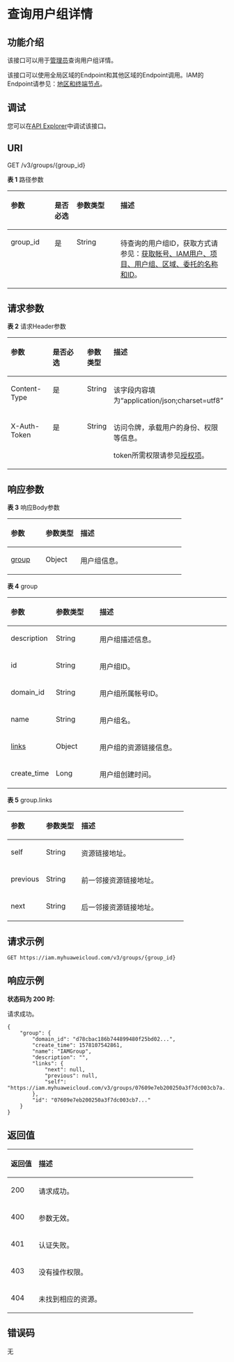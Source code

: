# 查询用户组详情<a name="iam_09_0002"></a>

## 功能介绍<a name="zh-cn_topic_0221482360_section13353121415357"></a>

该接口可以用于<u>[管理员](https://support.huaweicloud.com/usermanual-iam/iam_01_0001.html)</u><u></u>查询用户组详情。

该接口可以使用全局区域的Endpoint和其他区域的Endpoint调用。IAM的Endpoint请参见：[地区和终端节点](https://developer.huaweicloud.com/endpoint?IAM)。

## 调试<a name="section1893117286118"></a>

您可以在[API Explorer](https://apiexplorer.developer.huaweicloud.com/apiexplorer/doc?product=IAM&api=KeystoneShowGroup)中调试该接口。

## URI<a name="zh-cn_topic_0221482360_section3357914183512"></a>

GET /v3/groups/\{group\_id\}

**表 1**  路径参数

<a name="zh-cn_topic_0221482360_table17364814193518"></a>
<table><thead align="left"><tr id="zh-cn_topic_0221482360_row03631714143520"><th class="cellrowborder" valign="top" width="20%" id="mcps1.2.5.1.1"><p id="zh-cn_topic_0221482360_p1336611463514"><a name="zh-cn_topic_0221482360_p1336611463514"></a><a name="zh-cn_topic_0221482360_p1336611463514"></a>参数</p>
</th>
<th class="cellrowborder" valign="top" width="10%" id="mcps1.2.5.1.2"><p id="zh-cn_topic_0221482360_p18367121413513"><a name="zh-cn_topic_0221482360_p18367121413513"></a><a name="zh-cn_topic_0221482360_p18367121413513"></a>是否必选</p>
</th>
<th class="cellrowborder" valign="top" width="20%" id="mcps1.2.5.1.3"><p id="zh-cn_topic_0221482360_p1536851423517"><a name="zh-cn_topic_0221482360_p1536851423517"></a><a name="zh-cn_topic_0221482360_p1536851423517"></a>参数类型</p>
</th>
<th class="cellrowborder" valign="top" width="50%" id="mcps1.2.5.1.4"><p id="zh-cn_topic_0221482360_p337321412355"><a name="zh-cn_topic_0221482360_p337321412355"></a><a name="zh-cn_topic_0221482360_p337321412355"></a>描述</p>
</th>
</tr>
</thead>
<tbody><tr id="zh-cn_topic_0221482360_row536318148353"><td class="cellrowborder" valign="top" width="20%" headers="mcps1.2.5.1.1 "><p id="zh-cn_topic_0221482360_p637431417358"><a name="zh-cn_topic_0221482360_p637431417358"></a><a name="zh-cn_topic_0221482360_p637431417358"></a>group_id</p>
</td>
<td class="cellrowborder" valign="top" width="10%" headers="mcps1.2.5.1.2 "><p id="zh-cn_topic_0221482360_p9375151423518"><a name="zh-cn_topic_0221482360_p9375151423518"></a><a name="zh-cn_topic_0221482360_p9375151423518"></a>是</p>
</td>
<td class="cellrowborder" valign="top" width="20%" headers="mcps1.2.5.1.3 "><p id="zh-cn_topic_0221482360_p113751114133515"><a name="zh-cn_topic_0221482360_p113751114133515"></a><a name="zh-cn_topic_0221482360_p113751114133515"></a>String</p>
</td>
<td class="cellrowborder" valign="top" width="50%" headers="mcps1.2.5.1.4 "><p id="zh-cn_topic_0221482360_p193781714133518"><a name="zh-cn_topic_0221482360_p193781714133518"></a><a name="zh-cn_topic_0221482360_p193781714133518"></a>待查询的用户组ID，获取方式请参见：<a href="获取帐号-IAM用户-项目-用户组-区域-委托的名称和ID.md">获取帐号、IAM用户、项目、用户组、区域、委托的名称和ID</a>。</p>
</td>
</tr>
</tbody>
</table>

## 请求参数<a name="zh-cn_topic_0221482360_section17379914173512"></a>

**表 2**  请求Header参数

<a name="zh-cn_topic_0221482360_HeaderParameter"></a>
<table><thead align="left"><tr id="zh-cn_topic_0221482360_row1038111418357"><th class="cellrowborder" valign="top" width="20%" id="mcps1.2.5.1.1"><p id="zh-cn_topic_0221482360_p83833147351"><a name="zh-cn_topic_0221482360_p83833147351"></a><a name="zh-cn_topic_0221482360_p83833147351"></a>参数</p>
</th>
<th class="cellrowborder" valign="top" width="20%" id="mcps1.2.5.1.2"><p id="zh-cn_topic_0221482360_p1738391413514"><a name="zh-cn_topic_0221482360_p1738391413514"></a><a name="zh-cn_topic_0221482360_p1738391413514"></a>是否必选</p>
</th>
<th class="cellrowborder" valign="top" width="10%" id="mcps1.2.5.1.3"><p id="zh-cn_topic_0221482360_p8384191453514"><a name="zh-cn_topic_0221482360_p8384191453514"></a><a name="zh-cn_topic_0221482360_p8384191453514"></a>参数类型</p>
</th>
<th class="cellrowborder" valign="top" width="50%" id="mcps1.2.5.1.4"><p id="zh-cn_topic_0221482360_p738416146356"><a name="zh-cn_topic_0221482360_p738416146356"></a><a name="zh-cn_topic_0221482360_p738416146356"></a>描述</p>
</th>
</tr>
</thead>
<tbody><tr id="zh-cn_topic_0221482360_row18381181414352"><td class="cellrowborder" valign="top" width="20%" headers="mcps1.2.5.1.1 "><p id="zh-cn_topic_0221482360_p1138511453516"><a name="zh-cn_topic_0221482360_p1138511453516"></a><a name="zh-cn_topic_0221482360_p1138511453516"></a>Content-Type</p>
</td>
<td class="cellrowborder" valign="top" width="20%" headers="mcps1.2.5.1.2 "><p id="zh-cn_topic_0221482360_p838671453518"><a name="zh-cn_topic_0221482360_p838671453518"></a><a name="zh-cn_topic_0221482360_p838671453518"></a>是</p>
</td>
<td class="cellrowborder" valign="top" width="10%" headers="mcps1.2.5.1.3 "><p id="zh-cn_topic_0221482360_p193860147357"><a name="zh-cn_topic_0221482360_p193860147357"></a><a name="zh-cn_topic_0221482360_p193860147357"></a>String</p>
</td>
<td class="cellrowborder" valign="top" width="50%" headers="mcps1.2.5.1.4 "><p id="zh-cn_topic_0221482360_p33874146357"><a name="zh-cn_topic_0221482360_p33874146357"></a><a name="zh-cn_topic_0221482360_p33874146357"></a>该字段内容填为“application/json;charset=utf8”</p>
</td>
</tr>
<tr id="zh-cn_topic_0221482360_row19382714143513"><td class="cellrowborder" valign="top" width="20%" headers="mcps1.2.5.1.1 "><p id="zh-cn_topic_0221482360_p153871014173517"><a name="zh-cn_topic_0221482360_p153871014173517"></a><a name="zh-cn_topic_0221482360_p153871014173517"></a>X-Auth-Token</p>
</td>
<td class="cellrowborder" valign="top" width="20%" headers="mcps1.2.5.1.2 "><p id="zh-cn_topic_0221482360_p838814145356"><a name="zh-cn_topic_0221482360_p838814145356"></a><a name="zh-cn_topic_0221482360_p838814145356"></a>是</p>
</td>
<td class="cellrowborder" valign="top" width="10%" headers="mcps1.2.5.1.3 "><p id="zh-cn_topic_0221482360_p238811146351"><a name="zh-cn_topic_0221482360_p238811146351"></a><a name="zh-cn_topic_0221482360_p238811146351"></a>String</p>
</td>
<td class="cellrowborder" valign="top" width="50%" headers="mcps1.2.5.1.4 "><p id="p17551553154416"><a name="p17551553154416"></a><a name="p17551553154416"></a>访问令牌，承载用户的身份、权限等信息。</p>
<p id="p1455125324419"><a name="p1455125324419"></a><a name="p1455125324419"></a>token所需权限请参见<a href="授权项.md">授权项</a>。</p>
</td>
</tr>
</tbody>
</table>

## 响应参数<a name="zh-cn_topic_0221482360_section738914146352"></a>

**表 3**  响应Body参数

<a name="zh-cn_topic_0221482360_responseParameter"></a>
<table><thead align="left"><tr id="zh-cn_topic_0221482360_row14390171410358"><th class="cellrowborder" valign="top" width="20%" id="mcps1.2.4.1.1"><p id="zh-cn_topic_0221482360_p1439111403515"><a name="zh-cn_topic_0221482360_p1439111403515"></a><a name="zh-cn_topic_0221482360_p1439111403515"></a>参数</p>
</th>
<th class="cellrowborder" valign="top" width="20%" id="mcps1.2.4.1.2"><p id="zh-cn_topic_0221482360_p18392191411351"><a name="zh-cn_topic_0221482360_p18392191411351"></a><a name="zh-cn_topic_0221482360_p18392191411351"></a>参数类型</p>
</th>
<th class="cellrowborder" valign="top" width="60%" id="mcps1.2.4.1.3"><p id="zh-cn_topic_0221482360_p03921149357"><a name="zh-cn_topic_0221482360_p03921149357"></a><a name="zh-cn_topic_0221482360_p03921149357"></a>描述</p>
</th>
</tr>
</thead>
<tbody><tr id="zh-cn_topic_0221482360_row83906149359"><td class="cellrowborder" valign="top" width="20%" headers="mcps1.2.4.1.1 "><p id="zh-cn_topic_0221482360_p1139321410352"><a name="zh-cn_topic_0221482360_p1139321410352"></a><a name="zh-cn_topic_0221482360_p1139321410352"></a><a href="#zh-cn_topic_0221482360_response_Rs92Group">group</a></p>
</td>
<td class="cellrowborder" valign="top" width="20%" headers="mcps1.2.4.1.2 "><p id="zh-cn_topic_0221482360_p173932149356"><a name="zh-cn_topic_0221482360_p173932149356"></a><a name="zh-cn_topic_0221482360_p173932149356"></a>Object</p>
</td>
<td class="cellrowborder" valign="top" width="60%" headers="mcps1.2.4.1.3 "><p id="zh-cn_topic_0221482360_p15393201411351"><a name="zh-cn_topic_0221482360_p15393201411351"></a><a name="zh-cn_topic_0221482360_p15393201411351"></a>用户组信息。</p>
</td>
</tr>
</tbody>
</table>

**表 4**  group

<a name="zh-cn_topic_0221482360_response_Rs92Group"></a>
<table><thead align="left"><tr id="zh-cn_topic_0221482360_row1039418144352"><th class="cellrowborder" valign="top" width="20%" id="mcps1.2.4.1.1"><p id="zh-cn_topic_0221482360_p039751443510"><a name="zh-cn_topic_0221482360_p039751443510"></a><a name="zh-cn_topic_0221482360_p039751443510"></a>参数</p>
</th>
<th class="cellrowborder" valign="top" width="20%" id="mcps1.2.4.1.2"><p id="zh-cn_topic_0221482360_p439921483512"><a name="zh-cn_topic_0221482360_p439921483512"></a><a name="zh-cn_topic_0221482360_p439921483512"></a>参数类型</p>
</th>
<th class="cellrowborder" valign="top" width="60%" id="mcps1.2.4.1.3"><p id="zh-cn_topic_0221482360_p18400814173511"><a name="zh-cn_topic_0221482360_p18400814173511"></a><a name="zh-cn_topic_0221482360_p18400814173511"></a>描述</p>
</th>
</tr>
</thead>
<tbody><tr id="zh-cn_topic_0221482360_row19395314163515"><td class="cellrowborder" valign="top" width="20%" headers="mcps1.2.4.1.1 "><p id="zh-cn_topic_0221482360_p340061418355"><a name="zh-cn_topic_0221482360_p340061418355"></a><a name="zh-cn_topic_0221482360_p340061418355"></a>description</p>
</td>
<td class="cellrowborder" valign="top" width="20%" headers="mcps1.2.4.1.2 "><p id="zh-cn_topic_0221482360_p8401131433514"><a name="zh-cn_topic_0221482360_p8401131433514"></a><a name="zh-cn_topic_0221482360_p8401131433514"></a>String</p>
</td>
<td class="cellrowborder" valign="top" width="60%" headers="mcps1.2.4.1.3 "><p id="zh-cn_topic_0221482360_p19401131423519"><a name="zh-cn_topic_0221482360_p19401131423519"></a><a name="zh-cn_topic_0221482360_p19401131423519"></a>用户组描述信息。</p>
</td>
</tr>
<tr id="zh-cn_topic_0221482360_row163951714163510"><td class="cellrowborder" valign="top" width="20%" headers="mcps1.2.4.1.1 "><p id="zh-cn_topic_0221482360_p1740271413511"><a name="zh-cn_topic_0221482360_p1740271413511"></a><a name="zh-cn_topic_0221482360_p1740271413511"></a>id</p>
</td>
<td class="cellrowborder" valign="top" width="20%" headers="mcps1.2.4.1.2 "><p id="zh-cn_topic_0221482360_p1340251483510"><a name="zh-cn_topic_0221482360_p1340251483510"></a><a name="zh-cn_topic_0221482360_p1340251483510"></a>String</p>
</td>
<td class="cellrowborder" valign="top" width="60%" headers="mcps1.2.4.1.3 "><p id="zh-cn_topic_0221482360_p114022146357"><a name="zh-cn_topic_0221482360_p114022146357"></a><a name="zh-cn_topic_0221482360_p114022146357"></a>用户组ID。</p>
</td>
</tr>
<tr id="zh-cn_topic_0221482360_row17395141443513"><td class="cellrowborder" valign="top" width="20%" headers="mcps1.2.4.1.1 "><p id="zh-cn_topic_0221482360_p94032149352"><a name="zh-cn_topic_0221482360_p94032149352"></a><a name="zh-cn_topic_0221482360_p94032149352"></a>domain_id</p>
</td>
<td class="cellrowborder" valign="top" width="20%" headers="mcps1.2.4.1.2 "><p id="zh-cn_topic_0221482360_p64031414193517"><a name="zh-cn_topic_0221482360_p64031414193517"></a><a name="zh-cn_topic_0221482360_p64031414193517"></a>String</p>
</td>
<td class="cellrowborder" valign="top" width="60%" headers="mcps1.2.4.1.3 "><p id="zh-cn_topic_0221482360_p194042144350"><a name="zh-cn_topic_0221482360_p194042144350"></a><a name="zh-cn_topic_0221482360_p194042144350"></a>用户组所属帐号ID。</p>
</td>
</tr>
<tr id="zh-cn_topic_0221482360_row639521443510"><td class="cellrowborder" valign="top" width="20%" headers="mcps1.2.4.1.1 "><p id="zh-cn_topic_0221482360_p16404161417352"><a name="zh-cn_topic_0221482360_p16404161417352"></a><a name="zh-cn_topic_0221482360_p16404161417352"></a>name</p>
</td>
<td class="cellrowborder" valign="top" width="20%" headers="mcps1.2.4.1.2 "><p id="zh-cn_topic_0221482360_p8405514203520"><a name="zh-cn_topic_0221482360_p8405514203520"></a><a name="zh-cn_topic_0221482360_p8405514203520"></a>String</p>
</td>
<td class="cellrowborder" valign="top" width="60%" headers="mcps1.2.4.1.3 "><p id="zh-cn_topic_0221482360_p9405214153518"><a name="zh-cn_topic_0221482360_p9405214153518"></a><a name="zh-cn_topic_0221482360_p9405214153518"></a>用户组名。</p>
</td>
</tr>
<tr id="zh-cn_topic_0221482360_row17395171415354"><td class="cellrowborder" valign="top" width="20%" headers="mcps1.2.4.1.1 "><p id="zh-cn_topic_0221482360_p134065141359"><a name="zh-cn_topic_0221482360_p134065141359"></a><a name="zh-cn_topic_0221482360_p134065141359"></a><a href="#zh-cn_topic_0221482360_response_Rs92GroupLinks">links</a></p>
</td>
<td class="cellrowborder" valign="top" width="20%" headers="mcps1.2.4.1.2 "><p id="zh-cn_topic_0221482360_p7407161411357"><a name="zh-cn_topic_0221482360_p7407161411357"></a><a name="zh-cn_topic_0221482360_p7407161411357"></a>Object</p>
</td>
<td class="cellrowborder" valign="top" width="60%" headers="mcps1.2.4.1.3 "><p id="zh-cn_topic_0221482360_p6407101473516"><a name="zh-cn_topic_0221482360_p6407101473516"></a><a name="zh-cn_topic_0221482360_p6407101473516"></a>用户组的资源链接信息。</p>
</td>
</tr>
<tr id="zh-cn_topic_0221482360_row439551420356"><td class="cellrowborder" valign="top" width="20%" headers="mcps1.2.4.1.1 "><p id="zh-cn_topic_0221482360_p44081514123517"><a name="zh-cn_topic_0221482360_p44081514123517"></a><a name="zh-cn_topic_0221482360_p44081514123517"></a>create_time</p>
</td>
<td class="cellrowborder" valign="top" width="20%" headers="mcps1.2.4.1.2 "><p id="zh-cn_topic_0221482360_p340841413352"><a name="zh-cn_topic_0221482360_p340841413352"></a><a name="zh-cn_topic_0221482360_p340841413352"></a>Long</p>
</td>
<td class="cellrowborder" valign="top" width="60%" headers="mcps1.2.4.1.3 "><p id="zh-cn_topic_0221482360_p8409111420356"><a name="zh-cn_topic_0221482360_p8409111420356"></a><a name="zh-cn_topic_0221482360_p8409111420356"></a>用户组创建时间。</p>
</td>
</tr>
</tbody>
</table>

**表 5**  group.links

<a name="zh-cn_topic_0221482360_response_Rs92GroupLinks"></a>
<table><thead align="left"><tr id="zh-cn_topic_0221482360_row124104141351"><th class="cellrowborder" valign="top" width="20%" id="mcps1.2.4.1.1"><p id="zh-cn_topic_0221482360_p1141214147357"><a name="zh-cn_topic_0221482360_p1141214147357"></a><a name="zh-cn_topic_0221482360_p1141214147357"></a>参数</p>
</th>
<th class="cellrowborder" valign="top" width="20%" id="mcps1.2.4.1.2"><p id="zh-cn_topic_0221482360_p114131014173512"><a name="zh-cn_topic_0221482360_p114131014173512"></a><a name="zh-cn_topic_0221482360_p114131014173512"></a>参数类型</p>
</th>
<th class="cellrowborder" valign="top" width="60%" id="mcps1.2.4.1.3"><p id="zh-cn_topic_0221482360_p1941413140355"><a name="zh-cn_topic_0221482360_p1941413140355"></a><a name="zh-cn_topic_0221482360_p1941413140355"></a>描述</p>
</th>
</tr>
</thead>
<tbody><tr id="zh-cn_topic_0221482360_row9410201453512"><td class="cellrowborder" valign="top" width="20%" headers="mcps1.2.4.1.1 "><p id="zh-cn_topic_0221482360_p4415141413359"><a name="zh-cn_topic_0221482360_p4415141413359"></a><a name="zh-cn_topic_0221482360_p4415141413359"></a>self</p>
</td>
<td class="cellrowborder" valign="top" width="20%" headers="mcps1.2.4.1.2 "><p id="zh-cn_topic_0221482360_p14415111419356"><a name="zh-cn_topic_0221482360_p14415111419356"></a><a name="zh-cn_topic_0221482360_p14415111419356"></a>String</p>
</td>
<td class="cellrowborder" valign="top" width="60%" headers="mcps1.2.4.1.3 "><p id="zh-cn_topic_0221482360_p7417131413356"><a name="zh-cn_topic_0221482360_p7417131413356"></a><a name="zh-cn_topic_0221482360_p7417131413356"></a>资源链接地址。</p>
</td>
</tr>
<tr id="zh-cn_topic_0221482360_row34103141351"><td class="cellrowborder" valign="top" width="20%" headers="mcps1.2.4.1.1 "><p id="zh-cn_topic_0221482360_p941721413354"><a name="zh-cn_topic_0221482360_p941721413354"></a><a name="zh-cn_topic_0221482360_p941721413354"></a>previous</p>
</td>
<td class="cellrowborder" valign="top" width="20%" headers="mcps1.2.4.1.2 "><p id="zh-cn_topic_0221482360_p94181814163516"><a name="zh-cn_topic_0221482360_p94181814163516"></a><a name="zh-cn_topic_0221482360_p94181814163516"></a>String</p>
</td>
<td class="cellrowborder" valign="top" width="60%" headers="mcps1.2.4.1.3 "><p id="zh-cn_topic_0221482360_p13418101493513"><a name="zh-cn_topic_0221482360_p13418101493513"></a><a name="zh-cn_topic_0221482360_p13418101493513"></a>前一邻接资源链接地址。</p>
</td>
</tr>
<tr id="zh-cn_topic_0221482360_row84109144358"><td class="cellrowborder" valign="top" width="20%" headers="mcps1.2.4.1.1 "><p id="zh-cn_topic_0221482360_p541951415359"><a name="zh-cn_topic_0221482360_p541951415359"></a><a name="zh-cn_topic_0221482360_p541951415359"></a>next</p>
</td>
<td class="cellrowborder" valign="top" width="20%" headers="mcps1.2.4.1.2 "><p id="zh-cn_topic_0221482360_p164191814153511"><a name="zh-cn_topic_0221482360_p164191814153511"></a><a name="zh-cn_topic_0221482360_p164191814153511"></a>String</p>
</td>
<td class="cellrowborder" valign="top" width="60%" headers="mcps1.2.4.1.3 "><p id="zh-cn_topic_0221482360_p104201914183515"><a name="zh-cn_topic_0221482360_p104201914183515"></a><a name="zh-cn_topic_0221482360_p104201914183515"></a>后一邻接资源链接地址。</p>
</td>
</tr>
</tbody>
</table>

## 请求示例<a name="zh-cn_topic_0221482360_section16420201417356"></a>

```
GET https://iam.myhuaweicloud.com/v3/groups/{group_id}
```

## 响应示例<a name="zh-cn_topic_0221482360_section1342241413514"></a>

**状态码为 200 时:**

请求成功。

```
{
    "group": {
        "domain_id": "d78cbac186b744899480f25bd02...",
        "create_time": 1578107542861,
        "name": "IAMGroup",
        "description": "",
        "links": {
            "next": null,
            "previous": null,
            "self": "https://iam.myhuaweicloud.com/v3/groups/07609e7eb200250a3f7dc003cb7a..."
        },
        "id": "07609e7eb200250a3f7dc003cb7..."
    }
}
```

## 返回值<a name="zh-cn_topic_0221482360_section242917149358"></a>

<a name="zh-cn_topic_0221482360_table2464"></a>
<table><thead align="left"><tr id="zh-cn_topic_0221482360_row1543141423516"><th class="cellrowborder" valign="top" width="15%" id="mcps1.1.3.1.1"><p id="zh-cn_topic_0221482360_p1143216142352"><a name="zh-cn_topic_0221482360_p1143216142352"></a><a name="zh-cn_topic_0221482360_p1143216142352"></a>返回值</p>
</th>
<th class="cellrowborder" valign="top" width="85%" id="mcps1.1.3.1.2"><p id="zh-cn_topic_0221482360_p24338149357"><a name="zh-cn_topic_0221482360_p24338149357"></a><a name="zh-cn_topic_0221482360_p24338149357"></a>描述</p>
</th>
</tr>
</thead>
<tbody><tr id="zh-cn_topic_0221482360_row18431111473510"><td class="cellrowborder" valign="top" width="15%" headers="mcps1.1.3.1.1 "><p id="zh-cn_topic_0221482360_p7433191433510"><a name="zh-cn_topic_0221482360_p7433191433510"></a><a name="zh-cn_topic_0221482360_p7433191433510"></a>200</p>
</td>
<td class="cellrowborder" valign="top" width="85%" headers="mcps1.1.3.1.2 "><p id="zh-cn_topic_0221482360_p7434171463512"><a name="zh-cn_topic_0221482360_p7434171463512"></a><a name="zh-cn_topic_0221482360_p7434171463512"></a>请求成功。</p>
</td>
</tr>
<tr id="zh-cn_topic_0221482360_row12431131419357"><td class="cellrowborder" valign="top" width="15%" headers="mcps1.1.3.1.1 "><p id="zh-cn_topic_0221482360_p204351314153511"><a name="zh-cn_topic_0221482360_p204351314153511"></a><a name="zh-cn_topic_0221482360_p204351314153511"></a>400</p>
</td>
<td class="cellrowborder" valign="top" width="85%" headers="mcps1.1.3.1.2 "><p id="zh-cn_topic_0221482360_p143510149356"><a name="zh-cn_topic_0221482360_p143510149356"></a><a name="zh-cn_topic_0221482360_p143510149356"></a>参数无效。</p>
</td>
</tr>
<tr id="zh-cn_topic_0221482360_row13431614123520"><td class="cellrowborder" valign="top" width="15%" headers="mcps1.1.3.1.1 "><p id="zh-cn_topic_0221482360_p143691417351"><a name="zh-cn_topic_0221482360_p143691417351"></a><a name="zh-cn_topic_0221482360_p143691417351"></a>401</p>
</td>
<td class="cellrowborder" valign="top" width="85%" headers="mcps1.1.3.1.2 "><p id="zh-cn_topic_0221482360_p1543631483519"><a name="zh-cn_topic_0221482360_p1543631483519"></a><a name="zh-cn_topic_0221482360_p1543631483519"></a>认证失败。</p>
</td>
</tr>
<tr id="zh-cn_topic_0221482360_row34311014123510"><td class="cellrowborder" valign="top" width="15%" headers="mcps1.1.3.1.1 "><p id="zh-cn_topic_0221482360_p643731443512"><a name="zh-cn_topic_0221482360_p643731443512"></a><a name="zh-cn_topic_0221482360_p643731443512"></a>403</p>
</td>
<td class="cellrowborder" valign="top" width="85%" headers="mcps1.1.3.1.2 "><p id="zh-cn_topic_0221482360_p2043781414353"><a name="zh-cn_topic_0221482360_p2043781414353"></a><a name="zh-cn_topic_0221482360_p2043781414353"></a>没有操作权限。</p>
</td>
</tr>
<tr id="zh-cn_topic_0221482360_row1843101403510"><td class="cellrowborder" valign="top" width="15%" headers="mcps1.1.3.1.1 "><p id="zh-cn_topic_0221482360_p24381914143513"><a name="zh-cn_topic_0221482360_p24381914143513"></a><a name="zh-cn_topic_0221482360_p24381914143513"></a>404</p>
</td>
<td class="cellrowborder" valign="top" width="85%" headers="mcps1.1.3.1.2 "><p id="zh-cn_topic_0221482360_p20438814123517"><a name="zh-cn_topic_0221482360_p20438814123517"></a><a name="zh-cn_topic_0221482360_p20438814123517"></a>未找到相应的资源。</p>
</td>
</tr>
</tbody>
</table>

## 错误码<a name="zh-cn_topic_0221482360_section19438111412351"></a>

无

